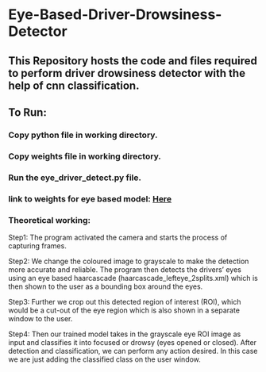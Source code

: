 # Eye-Based-Driver-Drowsiness-Detector

## This Repository hosts the code and files required to perform driver drowsiness detector with the help of cnn classification.

## To Run:

### Copy python file in working directory.
### Copy weights file in working directory.
### Run the eye_driver_detect.py file.
### link to weights for eye based model: [Here](https://drive.google.com/file/d/1Lr8WcUxcZ4cYR6B932vZX0zCZNmKNot2/view?usp=sharing)

### Theoretical working:
Step1: The program activated the camera and starts the process of capturing frames.

Step2: We change the coloured image to grayscale to make the detection more accurate and reliable. The program then detects the drivers’ eyes using an eye based haarcascade (haarcascade_lefteye_2splits.xml) which is then shown to the user as a bounding box around the eyes.

Step3: Further we crop out this detected region of interest (ROI), which would be a cut-out of the eye region which is also shown in a separate window to the user.

Step4: Then our trained model takes in the grayscale eye ROI image as input and classifies it into focused or drowsy (eyes opened or closed). 
After detection and classification, we can perform any action desired. In this case we are just adding the classified class on the user window.
